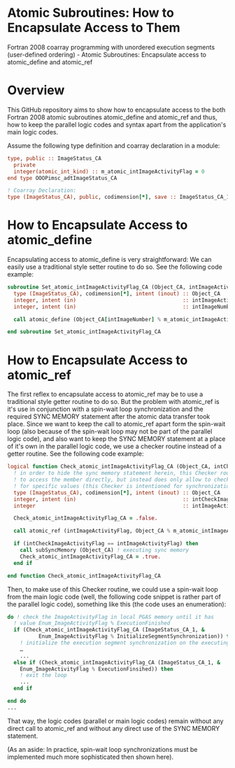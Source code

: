 # Atomic Subroutines: How to Encapsulate Access to Them

Fortran 2008 coarray programming with unordered execution segments (user-defined ordering) - Atomic Subroutines: Encapsulate access to atomic_define and atomic_ref

# Overview

This GitHub repository aims to show how to encapsulate access to the both Fortran 2008 atomic subroutines atomic_define and atomic_ref and thus, how to keep the parallel logic codes and syntax apart from the application's main logic codes.

Assume the following type definition and coarray declaration in a module:

```fortran
type, public :: ImageStatus_CA
  private
  integer(atomic_int_kind) :: m_atomic_intImageActivityFlag = 0
end type OOOPimsc_adtImageStatus_CA

! Coarray Declaration:
type (ImageStatus_CA), public, codimension[*], save :: ImageStatus_CA_1
```

# How to Encapsulate Access to atomic_define

Encapsulating access to atomic_define is very straightforward: We can easily use a traditional style setter routine to do so. See the following code example:

```fortran
subroutine Set_atomic_intImageActivityFlag_CA (Object_CA, intImageActivityFlag, intImageNumber)
  type (ImageStatus_CA), codimension[*], intent (inout) :: Object_CA
  integer, intent (in)                                  :: intImageActivityFlag
  integer, intent (in)                                  :: intImageNumber

  call atomic_define (Object_CA[intImageNumber] % m_atomic_intImageActivityFlag, intImageActivityFlag)

end subroutine Set_atomic_intImageActivityFlag_CA
```

# How to Encapsulate Access to atomic_ref

The first reflex to encapsulate access to atomic_ref may be to use a traditional style getter routine to do so. But the problem with atomic_ref is it's use in conjunction with a spin-wait loop synchronization and the required SYNC MEMORY statement after the atomic data transfer took place. Since we want to keep the call to atomic_ref apart form the spin-wait loop (also because of the spin-wait loop may not be part of the parallel logic code), and also want to keep the SYNC MEMORY statement at a place of it's own in the parallel logic code, we use a checker routine instead of a getter routine. See the following code example:

```fortran
logical function Check_atomic_intImageActivityFlag_CA (Object_CA, intCheckImageActivityFlag)
  ! in order to hide the sync memory statement herein, this Checker routine does not allow
  ! to access the member directly, but instead does only allow to check the atomic member
  ! for specific values (this Checker is intentioned for synchronizations)
  type (ImageStatus_CA), codimension[*], intent (inout) :: Object_CA
  integer, intent (in)                                  :: intCheckImageActivityFlag
  integer                                               :: intImageActivityFlag

  Check_atomic_intImageActivityFlag_CA = .false.

  call atomic_ref (intImageActivityFlag, Object_CA % m_atomic_intImageActivityFlag)

  if (intCheckImageActivityFlag == intImageActivityFlag) then
    call subSyncMemory (Object_CA) ! executing sync memory
    Check_atomic_intImageActivityFlag_CA = .true.
  end if

end function Check_atomic_intImageActivityFlag_CA
```

Then, to make use of this Checker routine, we could use a spin-wait loop from the main logic code (well, the following code snippet is rather part of the parallel logic code), something like this (the code uses an enumeration):

```fortran
do ! check the ImageActivityFlag in local PGAS memory until it has
  ! value Enum_ImageActivityFlag % ExecutionFinished
  if (Check_atomic_intImageActivityFlag_CA (ImageStatus_CA_1, &
          Enum_ImageActivityFlag % InitializeSegmentSynchronization)) then
    ! initialize the execution segment synchronization on the executing image
    …
    ...
  else if (Check_atomic_intImageActivityFlag_CA (ImageStatus_CA_1, &
    Enum_ImageActivityFlag % ExecutionFinsihed)) then
    ! exit the loop
    ...
  end if

end do
...
```

That way, the logic codes (parallel or main logic codes) remain without any direct call to atomic_ref and without any direct use of the SYNC MEMORY statement.

(As an aside: In practice, spin-wait loop synchronizations must be implemented much more sophisticated then shown here).
